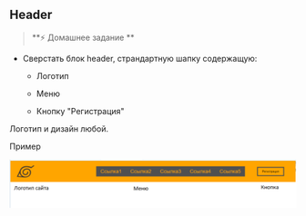 
## Header

> **⚡️ Домашнее задание **

- Сверстать блок header, страндартную шапку содержащую:

  + Логотип

  + Меню

  + Кнопку "Регистрация"

Логотип и дизайн любой.

Пример

<img src="./img/img1.bmp" />
